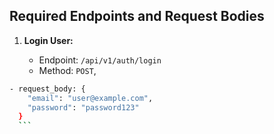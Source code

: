 ## Required Endpoints and Request Bodies

1. **Login User:**

    - Endpoint: `/api/v1/auth/login`
    - Method: `POST`,

  ```bash
  - request_body: {
      "email": "user@example.com",
      "password": "password123"
    }
    ```